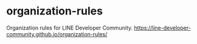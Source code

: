 # organization-rules
Organization rules for LINE Developer Community. https://line-developer-community.github.io/organization-rules/
